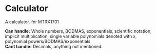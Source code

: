 # Calculator
A calculator. for MTRX1701

**Can handle:** Whole numbers, BODMAS, exponentials, scientific notation, implicit multiplication, single variable polynomials denoted with x, polynomial powers/BODMAS/exponentials <br />
**Cant handle:** Decimals, anything not mentioned. 
